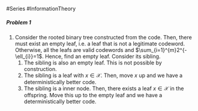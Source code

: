 #Series #InformationTheory 

##### Problem 1
1. Consider the rooted binary tree constructed from the code. Then, there must exist an empty leaf, i.e. a leaf that is not a legitimate codeword. Otherwise, all the leafs are valid codewords and $\sum_{i=1}^{m}2^{-\ell_{i}}=1$. Hence, find an empty leaf. Consider its sibling. 
	1. The sibling is also an empty leaf. This is not possible by construction.
	2. The sibling is a leaf with $x\in \mathcal{X}$. Then, move $x$ up and we have a deterministically better code.
	3. The sibling is a inner node. Then, there exists a leaf $x\in \mathcal{X}$ in the offspring. Move this up to the empty leaf and we have a deterministically better code.

